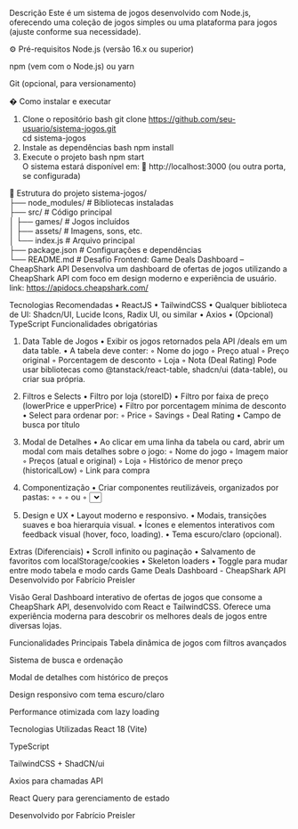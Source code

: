  Descrição
Este é um sistema de jogos desenvolvido com Node.js, oferecendo uma coleção de jogos simples ou uma plataforma para jogos (ajuste conforme sua necessidade).

⚙️ Pré-requisitos
Node.js (versão 16.x ou superior)

npm (vem com o Node.js) ou yarn

Git (opcional, para versionamento)

� Como instalar e executar
1. Clone o repositório
bash
git clone https://github.com/seu-usuario/sistema-jogos.git  
cd sistema-jogos  
2. Instale as dependências
bash
npm install  
3. Execute o projeto
bash
npm start  
O sistema estará disponível em:
🔗 http://localhost:3000 (ou outra porta, se configurada)

📂 Estrutura do projeto
sistema-jogos/  
├── node_modules/   # Bibliotecas instaladas  
├── src/            # Código principal  
│   ├── games/      # Jogos incluídos  
│   ├── assets/     # Imagens, sons, etc.  
│   └── index.js    # Arquivo principal  
├── package.json    # Configurações e dependências  
└── README.md       #
 Desafio Frontend: Game Deals Dashboard – CheapShark API
Desenvolva um dashboard de ofertas de jogos utilizando a CheapShark API com foco  em design moderno e experiência de usuário.
link: https://apidocs.cheapshark.com/

 Tecnologias Recomendadas
    • ReactJS 
    • TailwindCSS
    • Qualquer biblioteca de UI: Shadcn/UI, Lucide Icons, Radix UI, ou similar
    • Axios 
    • (Opcional) TypeScript
 Funcionalidades obrigatórias
1.  Data Table de Jogos
    • Exibir os jogos retornados pela API /deals em um data table.
    • A tabela deve conter:
        ◦ Nome do jogo
        ◦ Preço atual
        ◦ Preço original
        ◦ Porcentagem de desconto
        ◦ Loja
        ◦ Nota (Deal Rating)
 Pode usar bibliotecas como @tanstack/react-table, shadcn/ui (data-table), ou criar sua própria.

2.  Filtros e Selects
    • Filtro por loja (storeID)
    • Filtro por faixa de preço (lowerPrice e upperPrice)
    • Filtro por porcentagem mínima de desconto
    • Select para ordenar por:
        ◦ Price
        ◦ Savings
        ◦ Deal Rating
    • Campo de busca por título

3.  Modal de Detalhes
    • Ao clicar em uma linha da tabela ou card, abrir um modal com mais detalhes sobre o jogo:
        ◦ Nome do jogo
        ◦ Imagem maior
        ◦ Preços (atual e original)
        ◦ Loja
        ◦ Histórico de menor preço (historicalLow)
        ◦ Link para compra

4.  Componentização
    • Criar componentes reutilizáveis, organizados por pastas:
        ◦ <DataTable />
        ◦ <GameModal />
        ◦ <FilterSidebar /> ou <FilterControls />
        ◦ <Select />, <Input />, <PriceRange />
        ◦ <GameCard /> (caso deseje um modo de visualização alternativo)

5.  Design e UX
    • Layout moderno e responsivo.
    • Modais, transições suaves e boa hierarquia visual.
    • Ícones e elementos interativos com feedback visual (hover, foco, loading).
    • Tema escuro/claro (opcional).

 Extras (Diferenciais)
    • Scroll infinito ou paginação
    • Salvamento de favoritos com localStorage/cookies
    • Skeleton loaders
    • Toggle para mudar entre modo tabela e modo cards
Game Deals Dashboard - CheapShark API
Desenvolvido por Fabrício Preisler

Visão Geral
Dashboard interativo de ofertas de jogos que consome a CheapShark API, desenvolvido com React e TailwindCSS. Oferece uma experiência moderna para descobrir os melhores deals de jogos entre diversas lojas.

Funcionalidades Principais
Tabela dinâmica de jogos com filtros avançados

Sistema de busca e ordenação

Modal de detalhes com histórico de preços


 Design responsivo com tema escuro/claro

 Performance otimizada com lazy loading

 Tecnologias Utilizadas
React 18 (Vite)

TypeScript

TailwindCSS + ShadCN/ui

Axios para chamadas API

React Query para gerenciamento de estado

Desenvolvido por Fabrício Preisler